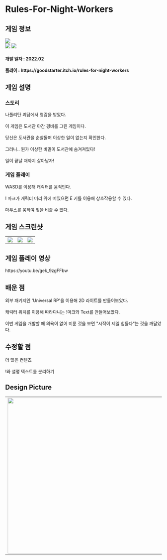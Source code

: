 # Rules-For-Night-Workers
<div>
    <h2> 게임 정보 </h2>
    <img src = "https://img.itch.zone/aW1nLzgxNDgwNDEucG5n/347x500/icJjdN.png"><br>
    <img src="https://img.shields.io/badge/Unity-yellow?style=flat-square&logo=Unity&logoColor=FFFFFF"/>
    <img src="https://img.shields.io/badge/Horror-black"/>
    <h4> 개발 일자 : 2022.02 <br><br>
    플레이 : https://goodstarter.itch.io/rules-for-night-workers
    
  </div>
  <div>
    <h2> 게임 설명 </h2>
    <h3> 스토리 </h3>
     나폴리탄 괴담에서 영감을 받았다.<br><br>
     이 게임은 도서관 야간 경비를 그린 게임이다.<br><br>
     당신은 도서관을 순찰돌며 이상한 일이 없는지 확인한다. <br><br>
     그러나.. 뭔가 이상한 비밀이 도서관에 숨겨져있다!<br><br>
     일이 끝날 때까지 살아남자!
    <h3> 게임 플레이 </h3>
     WASD를 이용해 캐릭터를 움직인다.<br><br>
     ! 마크가 캐릭터 머리 위에 떠있으면 E 키를 이용해 상호작용할 수 있다.<br><br>
     마우스를 움직여 빛을 비출 수 있다.
  </div> 
  <div>
    <h2> 게임 스크린샷 </h2>
      <table>
        <td><img src = "https://img.itch.zone/aW1hZ2UvMTM5ODA0NC84ODQzNjc2LnBuZw==/347x500/XDlXgL.png"></td>
        <td><img src = "https://img.itch.zone/aW1hZ2UvMTM5ODA0NC84ODQzNjc5LnBuZw==/347x500/qwK3WG.png"></td>
        <td><img src = "https://img.itch.zone/aW1hZ2UvMTM5ODA0NC84ODQzNjc4LnBuZw==/347x500/XjORrR.png"></td>
      </table>
  </div>
    <div>
    <h2> 게임 플레이 영상 </h2>
    https://youtu.be/gek_9zgFFbw
  </div>
  <div>
    <h2> 배운 점 </h2>
      외부 패키지인 'Universal RP'을 이용해 2D 라이트를 만들어보았다.<br><br>
      캐릭터 위치를 이용해 따라다니는 !마크와 Text를 만들어보았다.<br><br>
      이번 게임을 개발할 때 의욕이 없어 미룬 것을 보면 "시작이 제일 힘들다"는 것을 깨달았다.
  </div>
  <div>
    <h2> 수정할 점 </h2>
      더 많은 컨텐츠<br><br>
      !와 설명 텍스트를 분리하기
   <h2> Design Picture </h2>
   <table>
        <td><img src = "https://postfiles.pstatic.net/MjAyMjAyMTRfMTU0/MDAxNjQ0Nzk5MDY4MjE5.R6o2BxdQB-y4kM7bdntOZo4qmczj5MCmc7OR1b503Fwg.E88SMhJeAc5NtXFANEK4HZN4fjmHUk96VzNfXmi8Uzcg.JPEG.tdj04131/KakaoTalk_20220214_093704495.jpg?type=w773" height = 500></td>
        <td><img src = "https://postfiles.pstatic.net/MjAyMjAyMTRfMjg5/MDAxNjQ0Nzk5MDY4MjI1.RnuoozVi_FldHMxA_DZy0q_SZgdgYvNPkvyU259TFn8g.x4IXJAqKUS8S_6rZk1CeMV-Nd8nH4irR-PjI2GdzeB4g.JPEG.tdj04131/KakaoTalk_20220214_093704495_01.jpg?type=w773" height = 500></td>
     <td><img src = "https://postfiles.pstatic.net/MjAyMjAyMTRfMTMw/MDAxNjQ0Nzk5MDY4Nzk5.Lspxwcx32NKNTrIkmE3XC2tnXDNSernBMuR6EVaDruMg.-q1dXh-FcWnWElWpO2xf77-4A8PYLeK0TPks7FQb3Rsg.JPEG.tdj04131/KakaoTalk_20220214_093704495_02.jpg?type=w773" height = 500></td>
      </table>
  </div>
